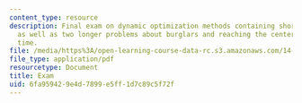 ```yaml
---
content_type: resource
description: Final exam on dynamic optimization methods containing short problems
  as well as two longer problems about burglars and reaching the center in continuous
  time.
file: /media/https%3A/open-learning-course-data-rc.s3.amazonaws.com/14-451-dynamic-optimization-methods-with-applications-fall-2009/6fa959429e4d7899e5ff1d7c89c5f72f_MIT14_451F09_exam2009.pdf
file_type: application/pdf
resourcetype: Document
title: Exam
uid: 6fa95942-9e4d-7899-e5ff-1d7c89c5f72f
---
```


